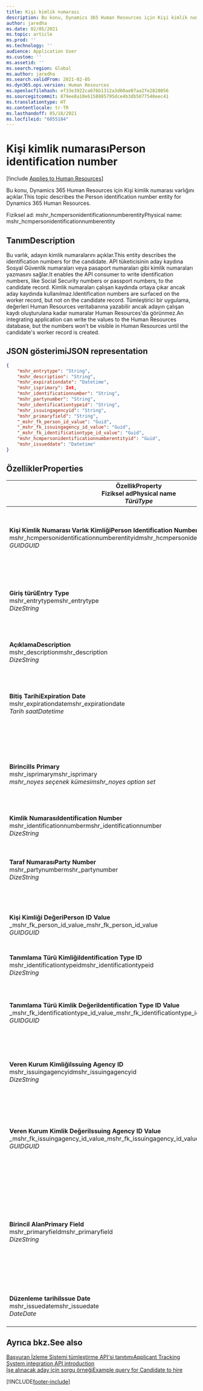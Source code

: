 ```yaml
---
title: Kişi kimlik numarası
description: Bu konu, Dynamics 365 Human Resources için Kişi kimlik numarası varlığını açıklar.
author: jaredha
ms.date: 02/05/2021
ms.topic: article
ms.prod: ''
ms.technology: ''
audience: Application User
ms.custom: ''
ms.assetid: ''
ms.search.region: Global
ms.author: jaredha
ms.search.validFrom: 2021-02-05
ms.dyn365.ops.version: Human Resources
ms.openlocfilehash: ef33e3922ca676b1312a3d60ae07aa2fe2828056
ms.sourcegitcommit: 879ee8a10e6158885795dce4b3db5077540eec41
ms.translationtype: HT
ms.contentlocale: tr-TR
ms.lasthandoff: 05/18/2021
ms.locfileid: "6055184"
---
```

# <a name="person-identification-number"></a><span data-ttu-id="d538d-103">Kişi kimlik numarası</span><span class="sxs-lookup"><span data-stu-id="d538d-103">Person identification number</span></span>

[!include [Applies to Human Resources](../includes/applies-to-hr.md)]

<span data-ttu-id="d538d-104">Bu konu, Dynamics 365 Human Resources için Kişi kimlik numarası varlığını açıklar.</span><span class="sxs-lookup"><span data-stu-id="d538d-104">This topic describes the Person identification number entity for Dynamics 365 Human Resources.</span></span>

<span data-ttu-id="d538d-105">Fiziksel ad: mshr_hcmpersonidentificationnumberentity</span><span class="sxs-lookup"><span data-stu-id="d538d-105">Physical name: mshr_hcmpersonidentificationnumberentity</span></span>

## <a name="description"></a><span data-ttu-id="d538d-106">Tanım</span><span class="sxs-lookup"><span data-stu-id="d538d-106">Description</span></span>

<span data-ttu-id="d538d-107">Bu varlık, adayın kimlik numaralarını açıklar.</span><span class="sxs-lookup"><span data-stu-id="d538d-107">This entity describes the identification numbers for the candidate.</span></span> <span data-ttu-id="d538d-108">API tüketicisinin aday kaydına Sosyal Güvenlik numaraları veya pasaport numaraları gibi kimlik numaraları yazmasını sağlar.</span><span class="sxs-lookup"><span data-stu-id="d538d-108">It enables the API consumer to write identification numbers, like Social Security numbers or passport numbers, to the candidate record.</span></span> <span data-ttu-id="d538d-109">Kimlik numaraları çalışan kaydında ortaya çıkar ancak aday kaydında kullanılmaz.</span><span class="sxs-lookup"><span data-stu-id="d538d-109">Identification numbers are surfaced on the worker record, but not on the candidate record.</span></span> <span data-ttu-id="d538d-110">Tümleştirici bir uygulama, değerleri Human Resources veritabanına yazabilir ancak adayın çalışan kaydı oluşturulana kadar numaralar Human Resources'da görünmez.</span><span class="sxs-lookup"><span data-stu-id="d538d-110">An integrating application can write the values to the Human Resources database, but the numbers won’t be visible in Human Resources until the candidate's worker record is created.</span></span>

## <a name="json-representation"></a><span data-ttu-id="d538d-111">JSON gösterimi</span><span class="sxs-lookup"><span data-stu-id="d538d-111">JSON representation</span></span>

```json
{
    "mshr_entrytype": "String",
    "mshr_description": "String",
    "mshr_expirationdate": "Datetime",
    "mshr_isprimary": Int,
    "mshr_identificationnumber": "String",
    "mshr_partynumber": "String",
    "mshr_identificationtypeid": "String",
    "mshr_issuingagencyid": "String",
    "mshr_primaryfield": "String",
    "_mshr_fk_person_id_value": "Guid",
    "_mshr_fk_issuingagency_id_value": "Guid",
    "_mshr_fk_identificationtype_id_value": "Guid",
    "mshr_hcmpersonidentificationnumberentityid": "Guid",
    "mshr_issueddate": "Datetime"
}
```

## <a name="properties"></a><span data-ttu-id="d538d-112">Özellikler</span><span class="sxs-lookup"><span data-stu-id="d538d-112">Properties</span></span>

| <span data-ttu-id="d538d-113">Özellik</span><span class="sxs-lookup"><span data-stu-id="d538d-113">Property</span></span><br><span data-ttu-id="d538d-114">**Fiziksel ad**</span><span class="sxs-lookup"><span data-stu-id="d538d-114">**Physical name**</span></span><br><span data-ttu-id="d538d-115">**_Türü_**</span><span class="sxs-lookup"><span data-stu-id="d538d-115">**_Type_**</span></span> | <span data-ttu-id="d538d-116">Kullan</span><span class="sxs-lookup"><span data-stu-id="d538d-116">Use</span></span> | <span data-ttu-id="d538d-117">Tanım</span><span class="sxs-lookup"><span data-stu-id="d538d-117">Description</span></span> |
| --- | --- | --- |
| <span data-ttu-id="d538d-118">**Kişi Kimlik Numarası Varlık Kimliği**</span><span class="sxs-lookup"><span data-stu-id="d538d-118">**Person Identification Number Entity ID**</span></span><br><span data-ttu-id="d538d-119">mshr_hcmpersonidentificationnumberentityid</span><span class="sxs-lookup"><span data-stu-id="d538d-119">mshr_hcmpersonidentificationnumberentityid</span></span><br><span data-ttu-id="d538d-120">*GUID*</span><span class="sxs-lookup"><span data-stu-id="d538d-120">*GUID*</span></span> | <span data-ttu-id="d538d-121">Salt okunur</span><span class="sxs-lookup"><span data-stu-id="d538d-121">Read-only</span></span><br><span data-ttu-id="d538d-122">Gerekli</span><span class="sxs-lookup"><span data-stu-id="d538d-122">Required</span></span><br><span data-ttu-id="d538d-123">Sistem tarafından oluşturulan</span><span class="sxs-lookup"><span data-stu-id="d538d-123">System-generated</span></span> | <span data-ttu-id="d538d-124">Kişi kimlik numarası kaydı için benzersiz birincil tanımlayıcı.</span><span class="sxs-lookup"><span data-stu-id="d538d-124">Unique primary identifier for the person identification number record.</span></span> |
| <span data-ttu-id="d538d-125">**Giriş türü**</span><span class="sxs-lookup"><span data-stu-id="d538d-125">**Entry Type**</span></span><br><span data-ttu-id="d538d-126">mshr_entrytype</span><span class="sxs-lookup"><span data-stu-id="d538d-126">mshr_entrytype</span></span><br><span data-ttu-id="d538d-127">*Dize*</span><span class="sxs-lookup"><span data-stu-id="d538d-127">*String*</span></span> | <span data-ttu-id="d538d-128">Okuma/yazma</span><span class="sxs-lookup"><span data-stu-id="d538d-128">Read-write</span></span><br><span data-ttu-id="d538d-129">İsteğe bağlı</span><span class="sxs-lookup"><span data-stu-id="d538d-129">Optional</span></span> | <span data-ttu-id="d538d-130">Kimlik numarası için giriş türüne başvuracak serbest değer.</span><span class="sxs-lookup"><span data-stu-id="d538d-130">Free value to reference the type of entry for the identification number.</span></span> |
| <span data-ttu-id="d538d-131">**Açıklama**</span><span class="sxs-lookup"><span data-stu-id="d538d-131">**Description**</span></span><br><span data-ttu-id="d538d-132">mshr_description</span><span class="sxs-lookup"><span data-stu-id="d538d-132">mshr_description</span></span><br><span data-ttu-id="d538d-133">*Dize*</span><span class="sxs-lookup"><span data-stu-id="d538d-133">*String*</span></span> | <span data-ttu-id="d538d-134">Okuma/yazma</span><span class="sxs-lookup"><span data-stu-id="d538d-134">Read-write</span></span><br><span data-ttu-id="d538d-135">İsteğe bağlı</span><span class="sxs-lookup"><span data-stu-id="d538d-135">Optional</span></span> | <span data-ttu-id="d538d-136">Kimlik numarasının açıklaması.</span><span class="sxs-lookup"><span data-stu-id="d538d-136">The description of the identification number.</span></span> |
| <span data-ttu-id="d538d-137">**Bitiş Tarihi**</span><span class="sxs-lookup"><span data-stu-id="d538d-137">**Expiration Date**</span></span><br><span data-ttu-id="d538d-138">mshr_expirationdate</span><span class="sxs-lookup"><span data-stu-id="d538d-138">mshr_expirationdate</span></span><br><span data-ttu-id="d538d-139">*Tarih saat*</span><span class="sxs-lookup"><span data-stu-id="d538d-139">*Datetime*</span></span> | <span data-ttu-id="d538d-140">Okuma/yazma</span><span class="sxs-lookup"><span data-stu-id="d538d-140">Read-write</span></span><br><span data-ttu-id="d538d-141">İsteğe bağlı</span><span class="sxs-lookup"><span data-stu-id="d538d-141">Optional</span></span> | <span data-ttu-id="d538d-142">Kimlik numarasının veya ilişkili belgenin süresinin dolacağı tarih.</span><span class="sxs-lookup"><span data-stu-id="d538d-142">The date on which the identification number or associated document expires.</span></span> |
| <span data-ttu-id="d538d-143">**Birincil**</span><span class="sxs-lookup"><span data-stu-id="d538d-143">**Is Primary**</span></span><br><span data-ttu-id="d538d-144">mshr_isprimary</span><span class="sxs-lookup"><span data-stu-id="d538d-144">mshr_isprimary</span></span><br><span data-ttu-id="d538d-145">*mshr_noyes seçenek kümesi*</span><span class="sxs-lookup"><span data-stu-id="d538d-145">*mshr_noyes option set*</span></span> | <span data-ttu-id="d538d-146">Okuma/yazma</span><span class="sxs-lookup"><span data-stu-id="d538d-146">Read-write</span></span><br><span data-ttu-id="d538d-147">İsteğe bağlı</span><span class="sxs-lookup"><span data-stu-id="d538d-147">Optional</span></span> | <span data-ttu-id="d538d-148">Kimlik numarasının, bu kimlik türü için kişinin birincil kaydı olup olmadığını tanımlar.</span><span class="sxs-lookup"><span data-stu-id="d538d-148">Defines whether the identification number is the primary record for the person for this identification type.</span></span> |
| <span data-ttu-id="d538d-149">**Kimlik Numarası**</span><span class="sxs-lookup"><span data-stu-id="d538d-149">**Identification Number**</span></span><br><span data-ttu-id="d538d-150">mshr_identificationnumber</span><span class="sxs-lookup"><span data-stu-id="d538d-150">mshr_identificationnumber</span></span><br><span data-ttu-id="d538d-151">*Dize*</span><span class="sxs-lookup"><span data-stu-id="d538d-151">*String*</span></span> | <span data-ttu-id="d538d-152">Okuma/yazma</span><span class="sxs-lookup"><span data-stu-id="d538d-152">Read-write</span></span><br><span data-ttu-id="d538d-153">Gerekli</span><span class="sxs-lookup"><span data-stu-id="d538d-153">Required</span></span> | <span data-ttu-id="d538d-154">Kimlik numarası.</span><span class="sxs-lookup"><span data-stu-id="d538d-154">The identification number.</span></span> |
| <span data-ttu-id="d538d-155">**Taraf Numarası**</span><span class="sxs-lookup"><span data-stu-id="d538d-155">**Party Number**</span></span><br><span data-ttu-id="d538d-156">mshr_partynumber</span><span class="sxs-lookup"><span data-stu-id="d538d-156">mshr_partynumber</span></span><br><span data-ttu-id="d538d-157">*Dize*</span><span class="sxs-lookup"><span data-stu-id="d538d-157">*String*</span></span> | <span data-ttu-id="d538d-158">Okuma/yazma</span><span class="sxs-lookup"><span data-stu-id="d538d-158">Read-write</span></span><br><span data-ttu-id="d538d-159">Gerekli</span><span class="sxs-lookup"><span data-stu-id="d538d-159">Required</span></span> | <span data-ttu-id="d538d-160">Kimlik numarasına sahip olan tarafın (kişinin) tanımlayıcısı.</span><span class="sxs-lookup"><span data-stu-id="d538d-160">The identifier of the party (person) owning the identification number.</span></span> |
| <span data-ttu-id="d538d-161">**Kişi Kimliği Değeri**</span><span class="sxs-lookup"><span data-stu-id="d538d-161">**Person ID Value**</span></span><br><span data-ttu-id="d538d-162">_mshr_fk_person_id_value</span><span class="sxs-lookup"><span data-stu-id="d538d-162">_mshr_fk_person_id_value</span></span><br><span data-ttu-id="d538d-163">*GUID*</span><span class="sxs-lookup"><span data-stu-id="d538d-163">*GUID*</span></span> | <span data-ttu-id="d538d-164">Salt okunur</span><span class="sxs-lookup"><span data-stu-id="d538d-164">Read-only</span></span><br><span data-ttu-id="d538d-165">Gerekli</span><span class="sxs-lookup"><span data-stu-id="d538d-165">Required</span></span><br><span data-ttu-id="d538d-166">Yabancı anahtar: mshr_dirpersonentity varlığına ait mshr_dirpersonentityid</span><span class="sxs-lookup"><span data-stu-id="d538d-166">Foreign key: mshr_dirpersonentityid of mshr_dirpersonentity entity</span></span> | <span data-ttu-id="d538d-167">Tarafın (kişi) benzersiz tanımlayıcısı.</span><span class="sxs-lookup"><span data-stu-id="d538d-167">The unique identifier of the party (person).</span></span> |
| <span data-ttu-id="d538d-168">**Tanımlama Türü Kimliği**</span><span class="sxs-lookup"><span data-stu-id="d538d-168">**Identification Type ID**</span></span><br><span data-ttu-id="d538d-169">mshr_identificationtypeid</span><span class="sxs-lookup"><span data-stu-id="d538d-169">mshr_identificationtypeid</span></span><br><span data-ttu-id="d538d-170">*Dize*</span><span class="sxs-lookup"><span data-stu-id="d538d-170">*String*</span></span> | <span data-ttu-id="d538d-171">Okuma/yazma</span><span class="sxs-lookup"><span data-stu-id="d538d-171">Read-write</span></span><br><span data-ttu-id="d538d-172">Gerekli</span><span class="sxs-lookup"><span data-stu-id="d538d-172">Required</span></span> | <span data-ttu-id="d538d-173">Kimlik numarasının türü.</span><span class="sxs-lookup"><span data-stu-id="d538d-173">The type of identification number.</span></span> |
| <span data-ttu-id="d538d-174">**Tanımlama Türü Kimlik Değeri**</span><span class="sxs-lookup"><span data-stu-id="d538d-174">**Identification Type ID Value**</span></span><br><span data-ttu-id="d538d-175">_mshr_fk_identificationtype_id_value</span><span class="sxs-lookup"><span data-stu-id="d538d-175">_mshr_fk_identificationtype_id_value</span></span><br><span data-ttu-id="d538d-176">*GUID*</span><span class="sxs-lookup"><span data-stu-id="d538d-176">*GUID*</span></span> | <span data-ttu-id="d538d-177">Salt okunur</span><span class="sxs-lookup"><span data-stu-id="d538d-177">Read-only</span></span><br><span data-ttu-id="d538d-178">Gerekli</span><span class="sxs-lookup"><span data-stu-id="d538d-178">Required</span></span><br><span data-ttu-id="d538d-179">Yabancı anahtar: mshr_hcmidentificationtypeentity varlığına ait mshr_hcmidentificationtypeentityid</span><span class="sxs-lookup"><span data-stu-id="d538d-179">Foreign key: mshr_hcmidentificationtypeentityid of mshr_hcmidentificationtypeentity entity</span></span> | <span data-ttu-id="d538d-180">Kimlik türünün sistem tarafından oluşturulan benzersiz tanımlayıcısı.</span><span class="sxs-lookup"><span data-stu-id="d538d-180">System-generated unique identifier of the identification type.</span></span> |
| <span data-ttu-id="d538d-181">**Veren Kurum Kimliği**</span><span class="sxs-lookup"><span data-stu-id="d538d-181">**Issuing Agency ID**</span></span><br><span data-ttu-id="d538d-182">mshr_issuingagencyid</span><span class="sxs-lookup"><span data-stu-id="d538d-182">mshr_issuingagencyid</span></span><br><span data-ttu-id="d538d-183">*Dize*</span><span class="sxs-lookup"><span data-stu-id="d538d-183">*String*</span></span> | <span data-ttu-id="d538d-184">Okuma/yazma</span><span class="sxs-lookup"><span data-stu-id="d538d-184">Read-write</span></span><br><span data-ttu-id="d538d-185">İsteğe bağlı</span><span class="sxs-lookup"><span data-stu-id="d538d-185">Optional</span></span> | <span data-ttu-id="d538d-186">Kimlik numarasını veren kurum veya kuruluş.</span><span class="sxs-lookup"><span data-stu-id="d538d-186">The agency or organization issuing the identification number.</span></span> |
| <span data-ttu-id="d538d-187">**Veren Kurum Kimlik Değeri**</span><span class="sxs-lookup"><span data-stu-id="d538d-187">**Issuing Agency ID Value**</span></span><br><span data-ttu-id="d538d-188">_mshr_fk_issuingagency_id_value</span><span class="sxs-lookup"><span data-stu-id="d538d-188">_mshr_fk_issuingagency_id_value</span></span><br><span data-ttu-id="d538d-189">*GUID*</span><span class="sxs-lookup"><span data-stu-id="d538d-189">*GUID*</span></span> | <span data-ttu-id="d538d-190">Salt okunur</span><span class="sxs-lookup"><span data-stu-id="d538d-190">Read-only</span></span><br><span data-ttu-id="d538d-191">İsteğe bağlı</span><span class="sxs-lookup"><span data-stu-id="d538d-191">Optional</span></span><br><span data-ttu-id="d538d-192">Yabancı anahtar: mshr_hcmissuingagencyentity varlığına ait mshr_hcmissuingagencyentityid</span><span class="sxs-lookup"><span data-stu-id="d538d-192">Foreign key: mshr_hcmissuingagencyentityid of mshr_hcmissuingagencyentity entity</span></span> | <span data-ttu-id="d538d-193">Kimlik numarasını veren kurumun sistem tarafından oluşturulan benzersiz tanımlayıcısı.</span><span class="sxs-lookup"><span data-stu-id="d538d-193">System-generated unique identifier of the agency issuing the identification number.</span></span> |
| <span data-ttu-id="d538d-194">**Birincil Alan**</span><span class="sxs-lookup"><span data-stu-id="d538d-194">**Primary Field**</span></span><br><span data-ttu-id="d538d-195">mshr_primaryfield</span><span class="sxs-lookup"><span data-stu-id="d538d-195">mshr_primaryfield</span></span><br><span data-ttu-id="d538d-196">*Dize*</span><span class="sxs-lookup"><span data-stu-id="d538d-196">*String*</span></span> | <span data-ttu-id="d538d-197">Salt okunur</span><span class="sxs-lookup"><span data-stu-id="d538d-197">Read-only</span></span><br><span data-ttu-id="d538d-198">Gerekli</span><span class="sxs-lookup"><span data-stu-id="d538d-198">Required</span></span> | <span data-ttu-id="d538d-199">Varlık kaydının tanımlayıcısı olarak kullanılacak alan.</span><span class="sxs-lookup"><span data-stu-id="d538d-199">Field to be used as an identifier of the entity record.</span></span> <span data-ttu-id="d538d-200">Taraf numarası, tanımlama türü kimliği ve kimlik numarası birleşimi.</span><span class="sxs-lookup"><span data-stu-id="d538d-200">Combination of party number, identification type ID, and identification number.</span></span> |
| <span data-ttu-id="d538d-201">**Düzenleme tarihi**</span><span class="sxs-lookup"><span data-stu-id="d538d-201">**Issue Date**</span></span><br><span data-ttu-id="d538d-202">mshr_issuedate</span><span class="sxs-lookup"><span data-stu-id="d538d-202">mshr_issuedate</span></span><br><span data-ttu-id="d538d-203">*Date*</span><span class="sxs-lookup"><span data-stu-id="d538d-203">*Date*</span></span> | <span data-ttu-id="d538d-204">Okuma/yazma</span><span class="sxs-lookup"><span data-stu-id="d538d-204">Read-write</span></span><br><span data-ttu-id="d538d-205">İsteğe bağlı</span><span class="sxs-lookup"><span data-stu-id="d538d-205">Optional</span></span> | <span data-ttu-id="d538d-206">Kimlik numarasının verildiği tarih.</span><span class="sxs-lookup"><span data-stu-id="d538d-206">The date the identification number was issued.</span></span> |

## <a name="see-also"></a><span data-ttu-id="d538d-207">Ayrıca bkz.</span><span class="sxs-lookup"><span data-stu-id="d538d-207">See also</span></span>

[<span data-ttu-id="d538d-208">Başvuran İzleme Sistemi tümleştirme API'si tanıtımı</span><span class="sxs-lookup"><span data-stu-id="d538d-208">Applicant Tracking System integration API introduction</span></span>](hr-admin-integration-ats-api-introduction.md)<br>
[<span data-ttu-id="d538d-209">İşe alınacak aday için sorgu örneği</span><span class="sxs-lookup"><span data-stu-id="d538d-209">Example query for Candidate to hire</span></span>](hr-admin-integration-ats-api-candidate-to-hire-example-query.md)



[!INCLUDE[footer-include](../includes/footer-banner.md)]